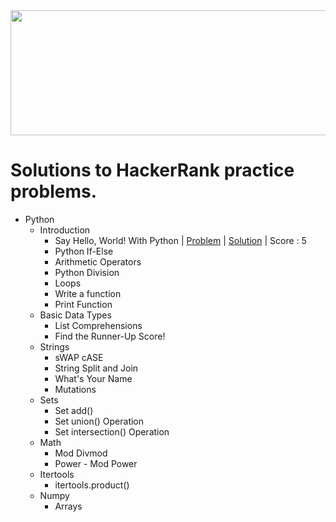 <img src="https://user-images.githubusercontent.com/77895050/219934184-0dca4268-6df9-4400-8c08-4563f04f19ba.png" width="800" height="200">


# Solutions to HackerRank practice problems.

- Python
  - Introduction
    - Say Hello, World! With Python | [Problem](https://www.hackerrank.com/challenges/py-hello-world/problem) | [Solution](https://github.com/musamairshad/HackerRank-Practice/blob/master/Python/01.%20Introduction/001.%20Say%20Hello%2C%20World%20With%20Python.py) | Score : 5
    - Python If-Else
    - Arithmetic Operators
    - Python Division
    - Loops
    - Write a function
    - Print Function
  - Basic Data Types
    - List Comprehensions
    - Find the Runner-Up Score!
  - Strings
    - sWAP cASE
    - String Split and Join
    - What's Your Name
    - Mutations
  - Sets
    - Set add()
    - Set union() Operation
    - Set intersection() Operation
  - Math
    - Mod Divmod
    - Power - Mod Power
  - Itertools
    - itertools.product()
  - Numpy
    - Arrays
